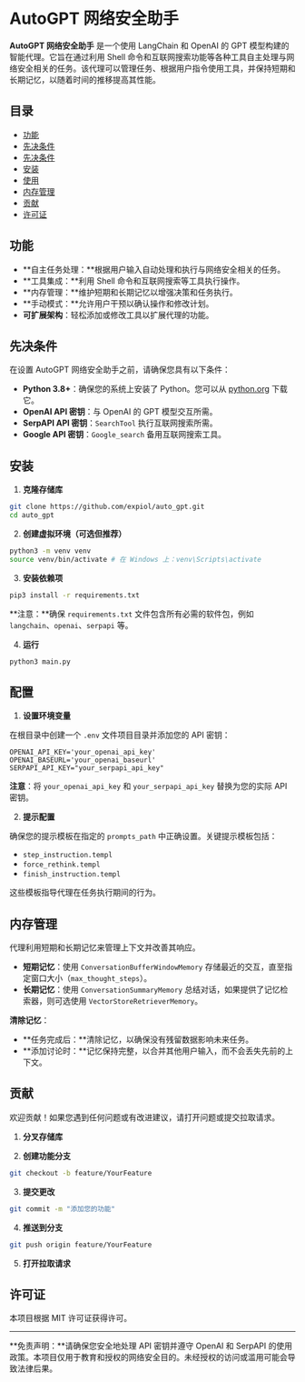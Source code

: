 # AutoGPT 网络安全助手

**AutoGPT 网络安全助手** 是一个使用 LangChain 和 OpenAI 的 GPT 模型构建的智能代理。它旨在通过利用 Shell 命令和互联网搜索功能等各种工具自主处理与网络安全相关的任务。该代理可以管理任务、根据用户指令使用工具，并保持短期和长期记忆，以随着时间的推移提高其性能。

## 目录

* [功能](#功能)
* [先决条件](#先决条件)
* [先决条件](#先决条件)
* [安装](#安装)
* [使用](#使用)
* [内存管理](#内存管理)
* [贡献](#贡献)
* [许可证](#许可证)

## 功能

* **自主任务处理：**根据用户输入自动处理和执行与网络安全相关的任务。
* **工具集成：**利用 Shell 命令和互联网搜索等工具执行操作。
* **内存管理：**维护短期和长期记忆以增强决策和任务执行。
* **手动模式：**允许用户干预以确认操作和修改计划。
* **可扩展架构**：轻松添加或修改工具以扩展代理的功能。

## 先决条件

在设置 AutoGPT 网络安全助手之前，请确保您具有以下条件：

* **Python 3.8+**：确保您的系统上安装了 Python。您可以从 [python.org](https://www.python.org/downloads/) 下载它。
* **OpenAI API 密钥**：与 OpenAI 的 GPT 模型交互所需。
* **SerpAPI API 密钥**：`SearchTool` 执行互联网搜索所需。
* **Google API 密钥**：`Google_search` 备用互联网搜索工具。
## 安装

1. **克隆存储库**

```bash
git clone https://github.com/expiol/auto_gpt.git
cd auto_gpt
```

2. **创建虚拟环境（可选但推荐）**

```bash
python3 -m venv venv
source venv/bin/activate # 在 Windows 上：venv\Scripts\activate
```

3. **安装依赖项**

```bash
pip3 install -r requirements.txt
```

**注意：**确保 `requirements.txt` 文件包含所有必需的软件包，例如 `langchain`、`openai`、`serpapi` 等。

4. **运行**

```bash
python3 main.py
```

## 配置

1. **设置环境变量**

在根目录中创建一个 `.env` 文件项目目录并添加您的 API 密钥：

```env
OPENAI_API_KEY='your_openai_api_key'
OPENAI_BASEURL='your_openai_baseurl'
SERPAPI_API_KEY="your_serpapi_api_key"
```

**注意**：将 `your_openai_api_key` 和 `your_serpapi_api_key` 替换为您的实际 API 密钥。

2. **提示配置**

确保您的提示模板在指定的 `prompts_path` 中正确设置。关键提示模板包括：

* `step_instruction.templ`
* `force_rethink.templ`
* `finish_instruction.templ`

这些模板指导代理在任务执行期间的行为。

## 内存管理

代理利用短期和长期记忆来管理上下文并改善其响应。

* **短期记忆**：使用 `ConversationBufferWindowMemory` 存储最近的交互，直至指定窗口大小（`max_thought_steps`）。
* **长期记忆**：使用 `ConversationSummaryMemory` 总结对话，如果提供了记忆检索器，则可选使用 `VectorStoreRetrieverMemory`。

**清除记忆**：

* **任务完成后：**清除记忆，以确保没有残留数据影响未来任务。
* **添加讨论时：**记忆保持完整，以合并其他用户输入，而不会丢失先前的上下文。

## 贡献

欢迎贡献！如果您遇到任何问题或有改进建议，请打开问题或提交拉取请求。

1. **分叉存储库**

2. **创建功能分支**

```bash
git checkout -b feature/YourFeature
```

3. **提交更改**

```bash
git commit -m "添加您的功能"
```

4. **推送到分支**

```bash
git push origin feature/YourFeature
```

5. **打开拉取请求**

## 许可证

本项目根据 MIT 许可证获得许可。

* * *

**免责声明：**请确保您安全地处理 API 密钥并遵守 OpenAI 和 SerpAPI 的使用政策。本项目仅用于教育和授权的网络安全目的。未经授权的访问或滥用可能会导致法律后果。
